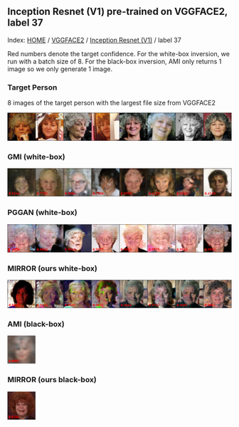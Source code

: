## Inception Resnet (V1) pre-trained on VGGFACE2, label 37

Index: [HOME](../../../../) / [VGGFACE2](../../) / [Inception Resnet (V1)](../) / label 37

Red numbers denote the target confidence. For the white-box inversion, we run with a batch size of 8. For the black-box inversion, AMI only returns 1 image so we only generate 1 image.

### Target Person

8 images of the target person with the largest file size from VGGFACE2

![Target person](gt.png)

### GMI (white-box)

![GMI](gmi.png)

### PGGAN (white-box)

![PGGAN](pggan.png)

### MIRROR (ours white-box)

![MIRROR white-box](ours_whitebox.png)

### AMI (black-box)

<img src="ami.png" alt="AMI" width="12.5%">

### MIRROR (ours black-box)

<img src="ours_blackbox.png" alt="MIRROR black-box" width="12.5%">